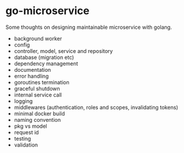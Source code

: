 # go-microservice

Some thoughts on designing maintainable microservice with golang.

- background worker
- config
- controller, model, service and repository
- database (migration etc)
- dependency management
- documentation
- error handling
- goroutines termination
- graceful shutdown
- internal service call
- logging
- middlewares (authentication, roles and scopes, invalidating tokens)
- minimal docker build
- naming convention
- pkg vs model
- request id
- testing
- validation
